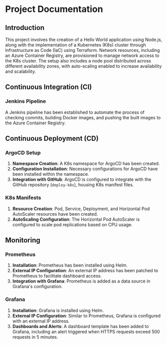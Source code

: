 # Project Documentation

## Introduction

This project involves the creation of a Hello World application using Node.js, along with the implementation of a Kubernetes (K8s) cluster through Infrastructure as Code (IaC) using Terraform. Network resources, including an Azure Container Registry, are provisioned to manage network access to the K8s cluster. The setup also includes a node pool distributed across different availability zones, with auto-scaling enabled to increase availability and scalability.

## Continuous Integration (CI)

### Jenkins Pipeline

A Jenkins pipeline has been established to automate the process of checking commits, building Docker images, and pushing the built images to the Azure Container Registry.

## Continuous Deployment (CD)

### ArgoCD Setup

1. **Namespace Creation**: A K8s namespace for ArgoCD has been created.
2. **Configuration Installation**: Necessary configurations for ArgoCD have been installed within the namespace.
3. **Integration with GitHub**: ArgoCD is configured to integrate with the GitHub repository (`deploy-k8s`), housing K8s manifest files.

### K8s Manifests

1. **Resource Creation**: Pod, Service, Deployment, and Horizontal Pod AutoScaler resources have been created.
2. **AutoScaling Configuration**: The Horizontal Pod AutoScaler is configured to scale pod replications based on CPU usage.

## Monitoring

### Prometheus

1. **Installation**: Prometheus has been installed using Helm.
2. **External IP Configuration**: An external IP address has been patched to Prometheus to facilitate dashboard access.
3. **Integration with Grafana**: Prometheus is added as a data source in Grafana's configuration.

### Grafana

1. **Installation**: Grafana is installed using Helm.
2. **External IP Configuration**: Similar to Prometheus, Grafana is configured with an external IP address.
3. **Dashboards and Alerts**: A dashboard template has been added to Grafana, including an alert triggered when HTTPS requests exceed 500 requests in 5 minutes.